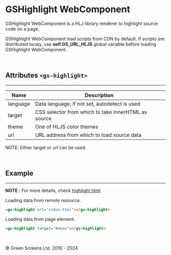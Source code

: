 # GSHighlight WebComponent

GSHighlight WebComponent is a HLJ library renderer to highlight source code on a page.

GSHighlight WebComponent load scripts from CDN by default. 
If scripts are distributed localy, use **self.GS_URL_HLJS** global variable before loading GSHighlight WebComponent.

<br>

## Attributes ```<gs-highlight>```
---

| Name               | Description                                         |
|--------------------|-----------------------------------------------------|
| language           | Data language, if not set, autodetect is used       |
| target             | CSS selector from which to take innerHTML as source |
| theme              | One of HLJS color themes                            |
| url                | URL address from which to load source data          |

NOTE: Either target or url can be used.

<br>

## Example
---

**NOTE :** 
For more details, check [highlight.html](../../demos/extra/GSHighlight.html)

Loading data from remote resource.

```html
<gs-highlight url="index.html"></gs-highlight>
```

Loading data from page element.

```html
<gs-highlight target="#demo"></gs-highlight>
```

<br>

&copy; Green Screens Ltd. 2016 - 2024
